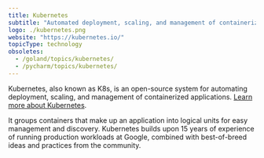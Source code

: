 ```yaml
---
title: Kubernetes
subtitle: "Automated deployment, scaling, and management of containerized applications"
logo: ./kubernetes.png
website: "https://kubernetes.io/"
topicType: technology
obsoletes:
  - /goland/topics/kubernetes/
  - /pycharm/topics/kubernetes/
---
```


Kubernetes, also known as K8s, is an open-source system for automating deployment, scaling, and management of
containerized applications. [Learn more about Kubernetes](https://kubernetes.io/).

It groups containers that make up an application into logical units for easy management and discovery. Kubernetes builds
upon 15 years of experience of running production workloads at Google, combined with best-of-breed ideas and practices
from the community.
